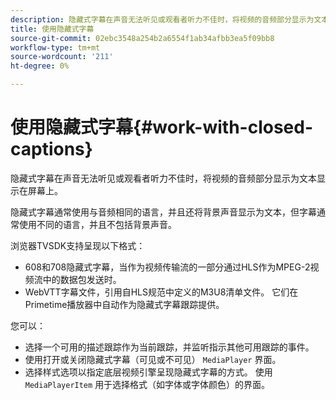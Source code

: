 ```yaml
---
description: 隐藏式字幕在声音无法听见或观看者听力不佳时，将视频的音频部分显示为文本显示在屏幕上。
title: 使用隐藏式字幕
source-git-commit: 02ebc3548a254b2a6554f1ab34afbb3ea5f09bb8
workflow-type: tm+mt
source-wordcount: '211'
ht-degree: 0%

---
```


# 使用隐藏式字幕{#work-with-closed-captions}

隐藏式字幕在声音无法听见或观看者听力不佳时，将视频的音频部分显示为文本显示在屏幕上。

隐藏式字幕通常使用与音频相同的语言，并且还将背景声音显示为文本，但字幕通常使用不同的语言，并且不包括背景声音。

浏览器TVSDK支持呈现以下格式：

* 608和708隐藏式字幕，当作为视频传输流的一部分通过HLS作为MPEG-2视频流中的数据包发送时。
* WebVTT字幕文件，引用自HLS规范中定义的M3U8清单文件。 它们在Primetime播放器中自动作为隐藏式字幕跟踪提供。

您可以：

* 选择一个可用的描述跟踪作为当前跟踪，并监听指示其他可用跟踪的事件。
* 使用打开或关闭隐藏式字幕（可见或不可见） `MediaPlayer` 界面。
* 选择样式选项以指定底层视频引擎呈现隐藏式字幕的方式。 使用 `MediaPlayerItem` 用于选择格式（如字体或字体颜色）的界面。
